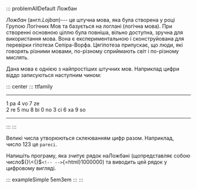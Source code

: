 ::: problemAllDefault
Ложбан

*Ложбан* (англ.*Lojban*)--- це штучна мова, яка була створена у році
Групою Логічних Мов та базується на логлані (логічна мова). При
створенні основною ціллю була повніша, вільно доступна, зручна для
використання мова. Вона є експериментальною і сконструйована для
перевірки гіпотези Сепіра-Ворфа. Цягіпотеза припускає, що люди, які
говорять різними мовами, по-різному сприймають світ і по-різному
мислять.

Дана мова є однією з найпростіших штучних мов. Наприклад цифри віддо
записуються наступним чином:

::: center
::: ttfamily
  --- ---- --- ---- --- ---- --- ----
   1   pa   4   vo   7   ze      
   2   re   5   mu   8   bi   0   no
   3   ci   6   xa   9   so      
  --- ---- --- ---- --- ---- --- ----
:::
:::

Великі числа утворюються склеюванням цифр разом. Наприклад, число 123 це
`pareci`.

Напишіть програму, яка зчитує рядок наЛожбані (щопредставляє собою
число${}\<{}$`<!-- -->`{=html}1000000) та виводить цей рядок у цифровому
вигляді.

::: exampleSimple
5em3em
:::
:::
